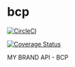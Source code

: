 # bcp

[![CircleCI](https://dl.circleci.com/status-badge/img/gh/Abdden/bcp/tree/supreme.svg?style=svg)](https://dl.circleci.com/status-badge/redirect/gh/Abdden/bcp/tree/supreme)

[![Coverage Status](https://coveralls.io/repos/github/Abdden/bcp/badge.svg?branch=supreme)](https://coveralls.io/github/Abdden/bcp?branch=supreme)

MY BRAND API - BCP
